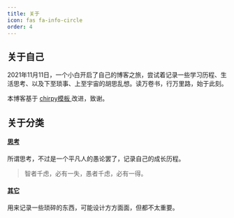 ```yaml
---
title: 关于
icon: fas fa-info-circle
order: 4
---
```


## 关于自己

2021年11月11日，一个小白开启了自己的博客之旅，尝试着记录一些学习历程、生活思考、以及下至琐事、上至宇宙的胡思乱想。读万卷书，行万里路，始于此刻。

本博客基于 [chirpy模板 ](https://github.com/cotes2020/jekyll-theme-chirpy) 改进，致谢。

## 关于分类

#### [思考](/categories/思考/)

所谓思考，不过是一个平凡人的愚论罢了，记录自己的成长历程。

> 智者千虑，必有一失，愚者千虑，必有一得。

#### [其它](/categories/其它/)

用来记录一些琐碎的东西，可能设计方方面面，但都不太重要。
